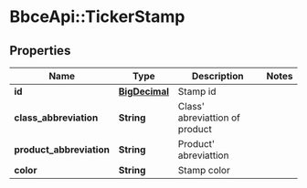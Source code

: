 # BbceApi::TickerStamp

## Properties
Name | Type | Description | Notes
------------ | ------------- | ------------- | -------------
**id** | [**BigDecimal**](BigDecimal.md) | Stamp id | 
**class_abbreviation** | **String** | Class&#x27; abreviattion of product | 
**product_abbreviation** | **String** | Product&#x27; abreviattion | 
**color** | **String** | Stamp color | 

